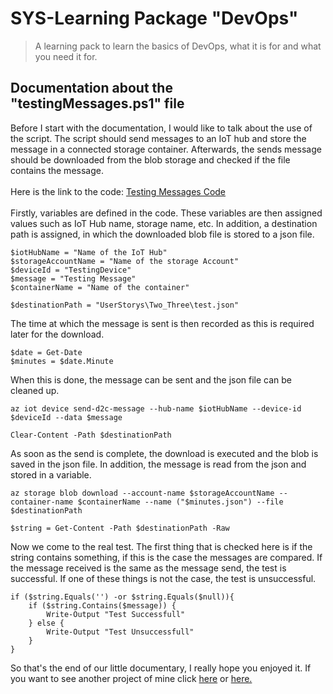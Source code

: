 # SYS-Learning Package "DevOps"
> A learning pack to learn the basics of DevOps, what it is for and what you need it for.

## Documentation about the "testingMessages.ps1" file
Before I start with the documentation, I would like to talk about the use of the script. The script should send messages to an IoT hub and store the message in a connected storage container. Afterwards, the sends message should be downloaded from the blob storage and checked if the file contains the message.
<br></br>Here is the link to the code: [Testing Messages Code](https://github.com/JannicHeidrich/DevOps/blob/main/UserStorys/Two_Three/testingMessages.ps1)<br></br>
Firstly, variables are defined in the code. These variables are then assigned values such as IoT Hub name, storage name, etc. In addition, a destination path is assigned, in which the downloaded blob file is stored to a json file. 

    $iotHubName = "Name of the IoT Hub"
    $storageAccountName = "Name of the storage Account"
    $deviceId = "TestingDevice"
    $message = "Testing Message"
    $containerName = "Name of the container"

    $destinationPath = "UserStorys\Two_Three\test.json"
The time at which the message is sent is then recorded as this is required later for the download.

    $date = Get-Date
    $minutes = $date.Minute

When this is done, the message can be sent and the json file can be cleaned up.

    az iot device send-d2c-message --hub-name $iotHubName --device-id $deviceId --data $message

    Clear-Content -Path $destinationPath

As soon as the send is complete, the download is executed and the blob is saved in the json file. In addition, the message is read from the json and stored in a variable.

    az storage blob download --account-name $storageAccountName --container-name $containerName --name ("$minutes.json") --file $destinationPath

    $string = Get-Content -Path $destinationPath -Raw

Now we come to the real test. The first thing that is checked here is if the string contains something, if this is the case the messages are compared. If the message received is the same as the message send, the test is successful. If one of these things is not the case, the test is unsuccessful.

    if ($string.Equals('') -or $string.Equals($null)){
        if ($string.Contains($message)) {
            Write-Output "Test Successfull"
        } else {
            Write-Output "Test Unsuccessfull"
        }
    }
So that's the end of our little documentary, I really hope you enjoyed it. If you want to see another project of mine click [here](https://github.com/HeidrichJannic/WeatherApp-WeatherLabs) or [here.](https://www.youtube.com/watch?v=dQw4w9WgXcQ&list=RDMMtbkOZTSvrHs&index=6&ab_channel=RickAstley)
